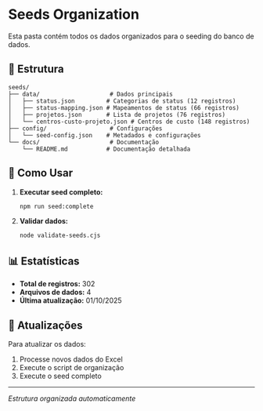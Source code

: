 # Seeds Organization

Esta pasta contém todos os dados organizados para o seeding do banco de dados.

## 📁 Estrutura

```
seeds/
├── data/                    # Dados principais
│   ├── status.json         # Categorias de status (12 registros)
│   ├── status-mapping.json # Mapeamentos de status (66 registros)
│   ├── projetos.json       # Lista de projetos (76 registros)
│   └── centros-custo-projeto.json # Centros de custo (148 registros)
├── config/                  # Configurações
│   └── seed-config.json    # Metadados e configurações
└── docs/                    # Documentação
    └── README.md           # Documentação detalhada
```

## 🚀 Como Usar

1. **Executar seed completo:**
   ```bash
   npm run seed:complete
   ```

2. **Validar dados:**
   ```bash
   node validate-seeds.cjs
   ```

## 📊 Estatísticas

- **Total de registros:** 302
- **Arquivos de dados:** 4
- **Última atualização:** 01/10/2025

## 🔄 Atualizações

Para atualizar os dados:
1. Processe novos dados do Excel
2. Execute o script de organização
3. Execute o seed completo

---
*Estrutura organizada automaticamente*
